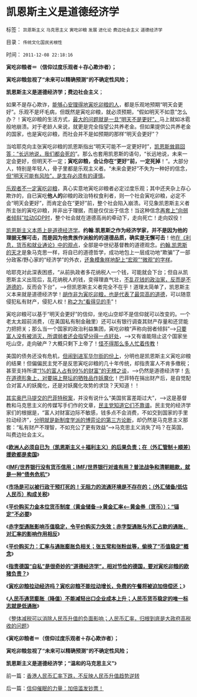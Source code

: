 # 凯恩斯主义是道德经济学

标签： `凯恩斯主义` `马克思主义` `寅吃卯粮` `发展` `进化论` `费边社会主义` `道德经济学` 

目录： `传统文化国民劣根性`

时间： `2011-12-08 22:18:16`

**寅吃卯粮者＝（信仰过度乐观者＋存心欺诈者）；**

**寅吃卯粮忽视了“未来可以精确预测”的不确定性风险；**

**凯恩斯主义是道德经济学；费边社会主义**；

如果不是存心欺诈，[能够心安理得地寅吃卯粮的人](../../../2011/12/7/寅吃卯粮能拉动经济吗？免费的午餐将有什么后果？.md)，都是乐观地预期“明天会更好”。乐观不是坏毛病，但既然是寅吃卯粮，就必须预期，“假如明天不如意”怎么办？！寅吃卯粮的生活方式，[最大的问题就是一旦“明天不是更好”，](../../../2009/12/2/科学不用于预测，科学家不是预言家，科学不是星相学.md)马上就如冰雹般地崩溃。对于老龄人来说，就更是完全指望公共养老金。但如果提供公共养老金的国家，也是寅吃卯粮，而社会并不是如预期的那样“明天会更好”？

当哈耶克向主张寅吃卯粮的凯恩斯指出“明天可能不一定更好时”，[凯恩斯耸肩回答：“长远地说，我们都会死的](http://blog.sina.com.cn/u/5563a64d010180id)”。那么也套用凯恩斯的语句，“长远地说，未来一定会更好，但明天不一定；**寅吃卯粮，会让你在“更好”前，一定死掉**！”。大部分人，特别是年轻人，骨子里都是乐观主义者。“未来会更好”不失为一种好的信念，[但“明天可能有风险”，是生存必须有的谨慎](../../../2009/4/4/“不确定性定律公式”广泛适用于社会经济政治生活.md)。

[乐观者不一定寅吃卯粮](../../../2011/12/6/指责德国“自私”是很奇妙的“道德经济学”.md)，真心实意地寅吃卯粮者必定过度乐观；其中还夹杂上存心欺诈的，自已寅吃**他人的**卯粮的政治特权食利者，则一个社会寅吃卯粮，必定不会“明天会更好”，而肯定会在“更好”前，整个社会陷入崩溃。可见象凯恩斯主义者所主张的寅吃卯粮，并非出于理据，而是仅仅出于信念！当这种信念[再套上“向弱者倾斜”拉动GDP时](../../../2008/11/11/计划经济调用通货膨胀：政府的成本有意义吗？.md)，整个社会就在道德高尚的牵动下，走向死亡！走向奴役！

[凯恩斯主义本质上是道德经济学](../../../2011/12/6/道德经济学复制中世纪（皇帝＋贫民）政治模式.md)。**约翰.凯恩斯之作为经济学家，并不是因为他的理据无懈可击，而是因为他贵族作派般的的道德品质，确实是无懈可击**！他[在《利息，货币和就业通论》中的观点](../../../2011/6/7/如果贷款是不用还的，凯恩斯可以是对的.md)，全部是中世纪基督教的道德观念。[约翰.凯恩斯的天才](../../../2011/6/5/经济忽悠学范文《通论》和《资本论》.md)是象马克思一样，将自已的道德哲学，成功地包上一层成功地“欺骗”了一部分政客/野心家的“经济学”的外衣，[还象模象样地配上“宏观”“微观”的字样](../../../2010/3/8/西方经济学的“永恒”逻辑弱点.md)。

哈耶克对此深表困惑，“从前执政者多花纳税人一个钱，可能就会下台；但自从凯恩斯主义出现后，乱花纳税人的钱，变得理直气壮，[不乱花钱的政治家，反而是不道德的](http://blog.sina.com.cn/u/5563a64d010181y6)，反而会下台”，——>但凯恩斯主义者完全不在乎！道理太简单了，凯恩斯主义本来就是道德经济学！[胡作非为寅吃卯粮，也是代表了最崇高的道德](http://blog.sina.com.cn/u/5563a64d01017up2)，可以随意侵犯私有财产，侵犯人权！[称之为“看得见的手](../../../2009/12/24/理性人假设令“看得见的手”成为伪科学.md)”！

寅吃卯粮可以基于“明天会更好”的信仰，坐吃山空却不是信仰就可以改变的。一个老太太超前消费，（在美国私有制金融里）还可以有银行调查其财产存量和还贷能力把把关；那么当一个国家的政治利益集团，寅吃卯粮“声称向弱者倾斜”——>[只要富人没有被消灭，所谓弱者还会指望分得一点好处](../../../2011/12/6/侵犯私有财产，比创造财富更轻易.md)，——>又有谁能阻止这个国家坐吃山空，走向破产？大概只剩下上帝了！[怪不得那么多人忙着传教](../../../2009/6/14/西教信仰人士不应以传教为目的参与中国政治生活.md)！

美国的债务还没有危机，[但闹到进军华尔街的份上](../../../2011/10/18/NoPrivateNotax！美国茶党和中国乌有之乡.md)，分明也是凯恩斯主义寅吃卯粮的结果！但偏偏民主党不是反思寅吃卯粮的几十年传统，却指责富人不肯多缴税；甚至支持所谓[“1%的富人占有99%的财富”的无稽之谈](../../../2011/10/15/客观衡量个人财产“贫富差距”的标准不存在.md)，——>仍然是道德经济学！[先在道德形象上，对要端上祭坛的牺牲品作妖魔化](../../../2011/10/22/原罪就是妖魔化，妖魔化就是扣帽子.md)！巴菲特在捐出财产后，是自觉配合对富人的妖魔化，还是对妖魔化攻势的求饶？天知道！！

[其实奥巴马提交的巴菲特税案](../../../2011/10/16/美国民粹“劫工薪，诱牛二，存富翁”，扩大了失业！.md)，并没有说什么“美国贫富差距过大”，——>这是基督教和马克思主义的传媒写手们作的文章，[民主党知道它们不靠谱](../../../2011/10/11/美国政府低薪高廉，税收主要花在穷人福利上.md)。民主党的经济学家们的根据是，“富人对财富边际不敏感，钱多点不会消费，不如交到国家的手里拉动经济”，[分明就是新制度学派的博弈论的第三方论断](../../../2011/6/25/博弈论和凯恩斯主义都是伪科学.md)，却仍然是马克思主义那套：“私有财产不理智，不如充公了更有效益”——>马克思主义消失了吗？在英国，叫费边社会主义。

《[**欧洲人必须自已为（凯恩斯主义＋福利主义）的后果负责；在（外汇管制＋顺差）援欧都是卖国**](../../../2011/11/29/（外汇管制＋顺差）下援欧都是卖国.md)》

《[**IMF/世界银行没有货币信用；IMF/世界银行对谁有用？普法战争和清朝赔款，就是一种“债务危机”**](../../../2011/11/29/征服高卢，普法战争，清朝赔款和欧洲的债务危机.md)》

《[**市场是可以被行政干预打死的！无阻力的流通环境是不存在的；（外汇储备/低估人民币）构成关税**](../../../2011/11/30/市场不是万能的，市场是可以被行政干预打死.md)》

《[**平价购买力金本位货币制度（黄金储备——>黄金汇率<——黄金券（货币））；“锚定”不必要**](../../../2011/11/30/平价购买力的黄金，外汇，汇率和通货膨胀.md)》

《[**赤字型通胀影响币值稳定，令平价购买力失效；赤字型通胀与外汇占款的通胀，对汇率的影响作用相反**](../../../2011/11/30/平价购买力中不同类型的通胀与汇率的关系.md)》

《[**平价购买力：汇率与通胀膨胀负相关；张五常和张粉丝等，偷换了“币值稳定”概念**](../../../2011/11/30/平价购买力的货币“稳定”：汇率稳定则通货膨胀.md)》

《[**指责德国“自私”是很奇妙的“道德经济学”，相对节俭的德国，要对寅吃卯粮的欧猪负责？**](../../../2011/12/6/指责德国“自私”是很奇妙的“道德经济学”.md)》

《[**寅吃卯粮拉动经济吗？寅吃卯粮不能拉动增长，免费的午餐将被迫加倍偿还；**](../../../2011/12/7/寅吃卯粮能拉动经济吗？免费的午餐将有什么后果？.md)》

《[**人民币通货膨胀（降值）不能减轻出口企业成本上升；人民币货币稳定的唯一标志就是低通胀**](../../../2011/12/7/法定货币不允许有任何锚！人民币降值无助出口企业.md)》

《[整体减税可以消除人民币升值的负面影响；人民币汇率，归根到底是大政府高税收的问题](../../../2011/12/7/人民币汇率归根到底是大政府高税收的问题.md)》

《**寅吃卯粮者＝（信仰过度乐观者＋存心欺诈者）；**

**寅吃卯粮忽视了“未来可以精确预测”的不确定性风险；**

**凯恩斯主义是道德经济学；“温和的马克思主义”**》



前一篇：[香港人民币汇率下跌，不反映人民币升值趋势逆转](../../../2011/12/7/香港人民币汇率下跌，不反映人民币升值趋势逆转.md)

后一篇：[信仰催眠的力量：加倍滥发钞票！](../../../2011/12/8/信仰催眠的力量：加倍滥发钞票！.md)